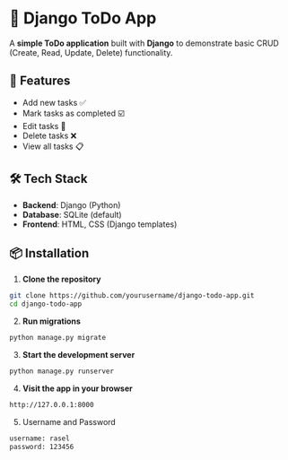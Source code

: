 # 📝 Django ToDo App

A **simple ToDo application** built with **Django** to demonstrate basic CRUD (Create, Read, Update, Delete) functionality.

## 🚀 Features

- Add new tasks ✅  
- Mark tasks as completed ☑️  
- Edit tasks 📝  
- Delete tasks ❌  
- View all tasks 📋

## 🛠️ Tech Stack

- **Backend**: Django (Python)
- **Database**: SQLite (default)
- **Frontend**: HTML, CSS (Django templates)

## 📦 Installation

1. **Clone the repository**
```bash
git clone https://github.com/yourusername/django-todo-app.git
cd django-todo-app
```

2. **Run migrations**
```bash
python manage.py migrate
```

3. **Start the development server**
```bash
python manage.py runserver
```
4. **Visit the app in your browser**
```bash
http://127.0.0.1:8000
```
5. Username and Password
```bash
username: rasel
password: 123456
```
